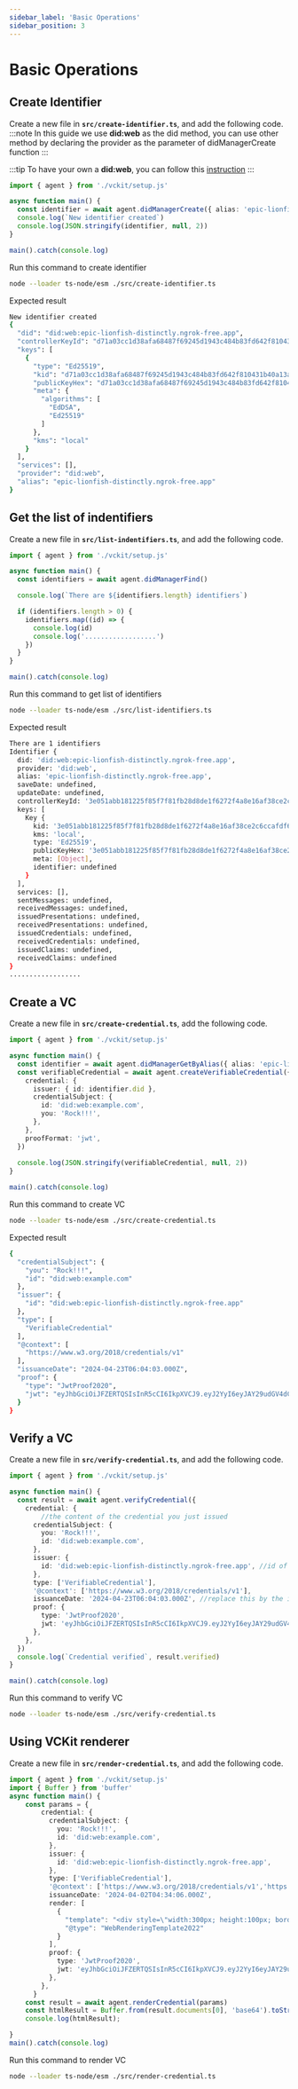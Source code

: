 ```yaml
---
sidebar_label: 'Basic Operations'
sidebar_position: 3
---
```


# Basic Operations

## Create Identifier

Create a new file in **`src/create-identifier.ts`**, and add the following code.
:::note
In this guide we use **did:web** as the did method, you can use other method by declaring the provider as the parameter of didManagerCreate function
:::

:::tip
To have your own a **did:web**, you can follow this [instruction](/docs/get-started/demo-explorer-get-started/basic-operations#create-an-identifier) 
:::
<!-- Todo: add creating did:web intruction -->

```typescript
import { agent } from './vckit/setup.js'

async function main() {
  const identifier = await agent.didManagerCreate({ alias: 'epic-lionfish-distinctly.ngrok-free.app', provider: 'did:web', options:{keyType:'Ed25519'}})
  console.log(`New identifier created`)
  console.log(JSON.stringify(identifier, null, 2))
}

main().catch(console.log)
```
Run this command to create identifier
```bash
node --loader ts-node/esm ./src/create-identifier.ts  
```

Expected result
```bash
New identifier created
{
  "did": "did:web:epic-lionfish-distinctly.ngrok-free.app",
  "controllerKeyId": "d71a03cc1d38afa68487f69245d1943c484b83fd642f810431b40a13a3566e96",
  "keys": [
    {
      "type": "Ed25519",
      "kid": "d71a03cc1d38afa68487f69245d1943c484b83fd642f810431b40a13a3566e96",
      "publicKeyHex": "d71a03cc1d38afa68487f69245d1943c484b83fd642f810431b40a13a3566e96",
      "meta": {
        "algorithms": [
          "EdDSA",
          "Ed25519"
        ]
      },
      "kms": "local"
    }
  ],
  "services": [],
  "provider": "did:web",
  "alias": "epic-lionfish-distinctly.ngrok-free.app"
}
```
## Get the list of indentifiers

Create a new file in **`src/list-indentifiers.ts`**, and add the following code.

```typescript
import { agent } from './vckit/setup.js'

async function main() {
  const identifiers = await agent.didManagerFind()

  console.log(`There are ${identifiers.length} identifiers`)

  if (identifiers.length > 0) {
    identifiers.map((id) => {
      console.log(id)
      console.log('..................')
    })
  }
}

main().catch(console.log)
```

Run this command to get list of identifiers
```bash
node --loader ts-node/esm ./src/list-identifiers.ts  
```
Expected result
```bash
There are 1 identifiers
Identifier {
  did: 'did:web:epic-lionfish-distinctly.ngrok-free.app',
  provider: 'did:web',
  alias: 'epic-lionfish-distinctly.ngrok-free.app',
  saveDate: undefined,
  updateDate: undefined,
  controllerKeyId: '3e051abb181225f85f7f81fb28d8de1f6272f4a8e16af38ce2c6ccafdf6b5a27',
  keys: [
    Key {
      kid: '3e051abb181225f85f7f81fb28d8de1f6272f4a8e16af38ce2c6ccafdf6b5a27',
      kms: 'local',
      type: 'Ed25519',
      publicKeyHex: '3e051abb181225f85f7f81fb28d8de1f6272f4a8e16af38ce2c6ccafdf6b5a27',
      meta: [Object],
      identifier: undefined
    }
  ],
  services: [],
  sentMessages: undefined,
  receivedMessages: undefined,
  issuedPresentations: undefined,
  receivedPresentations: undefined,
  issuedCredentials: undefined,
  receivedCredentials: undefined,
  issuedClaims: undefined,
  receivedClaims: undefined
}
..................
```

## Create a VC 
Create a new file in **`src/create-credential.ts`**, add the following code.
```typescript
import { agent } from './vckit/setup.js'

async function main() {
  const identifier = await agent.didManagerGetByAlias({ alias: 'epic-lionfish-distinctly.ngrok-free.app' })
  const verifiableCredential = await agent.createVerifiableCredential({
    credential: {
      issuer: { id: identifier.did },
      credentialSubject: {
        id: 'did:web:example.com',
        you: 'Rock!!!',
      },
    },
    proofFormat: 'jwt',
  })
  
  console.log(JSON.stringify(verifiableCredential, null, 2))
}

main().catch(console.log)
```
Run this command to create VC
```bash
node --loader ts-node/esm ./src/create-credential.ts  
```
Expected result

```bash
{
  "credentialSubject": {
    "you": "Rock!!!",
    "id": "did:web:example.com"
  },
  "issuer": {
    "id": "did:web:epic-lionfish-distinctly.ngrok-free.app"
  },
  "type": [
    "VerifiableCredential"
  ],
  "@context": [
    "https://www.w3.org/2018/credentials/v1"
  ],
  "issuanceDate": "2024-04-23T06:04:03.000Z",
  "proof": {
    "type": "JwtProof2020",
    "jwt": "eyJhbGciOiJFZERTQSIsInR5cCI6IkpXVCJ9.eyJ2YyI6eyJAY29udGV4dCI6WyJodHRwczovL3d3dy53My5vcmcvMjAxOC9jcmVkZW50aWFscy92MSJdLCJ0eXBlIjpbIlZlcmlmaWFibGVDcmVkZW50aWFsIl0sImNyZWRlbnRpYWxTdWJqZWN0Ijp7InlvdSI6IlJvY2shISEifX0sInN1YiI6ImRpZDp3ZWI6ZXhhbXBsZS5jb20iLCJuYmYiOjE3MTM4NTIyNDMsImlzcyI6ImRpZDp3ZWI6ZXBpYy1saW9uZmlzaC1kaXN0aW5jdGx5Lm5ncm9rLWZyZWUuYXBwIn0.xBcTTeHbIHgq3r-2BPSP3UdtI4lw37Su54Z1TPxV4rRG775wfRa2kLltrFbsZClDvcrnvQRwqv7pOFnfxj5vCg"
  }
}
```
## Verify a VC
Create a new file in **`src/verify-credential.ts`**, and add the following code.
```typescript
import { agent } from './vckit/setup.js'

async function main() {
  const result = await agent.verifyCredential({
    credential: {
        //the content of the credential you just issued
      credentialSubject: {
        you: 'Rock!!!',
        id: 'did:web:example.com',
      },
      issuer: {
        id: 'did:web:epic-lionfish-distinctly.ngrok-free.app', //id of issuer you created
      },
      type: ['VerifiableCredential'],
      '@context': ['https://www.w3.org/2018/credentials/v1'],
      issuanceDate: '2024-04-23T06:04:03.000Z', //replace this by the issuanceDate of the VC that you just issued
      proof: {
        type: 'JwtProof2020',
        jwt: 'eyJhbGciOiJFZERTQSIsInR5cCI6IkpXVCJ9.eyJ2YyI6eyJAY29udGV4dCI6WyJodHRwczovL3d3dy53My5vcmcvMjAxOC9jcmVkZW50aWFscy92MSJdLCJ0eXBlIjpbIlZlcmlmaWFibGVDcmVkZW50aWFsIl0sImNyZWRlbnRpYWxTdWJqZWN0Ijp7InlvdSI6IlJvY2shISEifX0sInN1YiI6ImRpZDp3ZWI6ZXhhbXBsZS5jb20iLCJuYmYiOjE3MTM4NTIyNDMsImlzcyI6ImRpZDp3ZWI6ZXBpYy1saW9uZmlzaC1kaXN0aW5jdGx5Lm5ncm9rLWZyZWUuYXBwIn0.xBcTTeHbIHgq3r-2BPSP3UdtI4lw37Su54Z1TPxV4rRG775wfRa2kLltrFbsZClDvcrnvQRwqv7pOFnfxj5vCg', //replace this by the jwt in the proof of the VC that you just issued
      },
    },
  })
  console.log(`Credential verified`, result.verified)
}

main().catch(console.log)
```
Run this command to verify VC
```bash
node --loader ts-node/esm ./src/verify-credential.ts  
```

## Using VCKit renderer
Create a new file in **`src/render-credential.ts`**, and add the following code.
```typescript
import { agent } from './vckit/setup.js'
import { Buffer } from 'buffer'
async function main() {
    const params = {
        credential: {
          credentialSubject: {
            you: 'Rock!!!',
            id: 'did:web:example.com',
          },
          issuer: {
            id: 'did:web:epic-lionfish-distinctly.ngrok-free.app',
          },
          type: ['VerifiableCredential'],
          '@context': ['https://www.w3.org/2018/credentials/v1','https://vckit-contexts.s3.ap-southeast-2.amazonaws.com/dev-render-method-context.json'],
          issuanceDate: '2024-04-02T04:34:06.000Z',
          render: [
            {
              "template": "<div style=\"width:300px; height:100px; border: 2px solid black; text-align:center\">\n  <div>\n    This {{credentialSubject.degree.name}} is conferred to\n  </div>\n  <strong style=\"font-size: 16px\">\n    {{credentialSubject.name}}\n  </strong>\n  <div>\n    by {{credentialSubject.degree.degreeSchool}}.\n  </div>\n</div>",
              "@type": "WebRenderingTemplate2022"
            }
          ],
          proof: {
            type: 'JwtProof2020',
            jwt: 'eyJhbGciOiJFZERTQSIsInR5cCI6IkpXVCJ9.eyJ2YyI6eyJAY29udGV4dCI6WyJodHRwczovL3d3dy53My5vcmcvMjAxOC9jcmVkZW50aWFscy92MSJdLCJ0eXBlIjpbIlZlcmlmaWFibGVDcmVkZW50aWFsIl0sImNyZWRlbnRpYWxTdWJqZWN0Ijp7InlvdSI6IlJvY2shISEifX0sInN1YiI6ImRpZDp3ZWI6ZXhhbXBsZS5jb20iLCJuYmYiOjE3MTM4NTIyNDMsImlzcyI6ImRpZDp3ZWI6ZXBpYy1saW9uZmlzaC1kaXN0aW5jdGx5Lm5ncm9rLWZyZWUuYXBwIn0.xBcTTeHbIHgq3r-2BPSP3UdtI4lw37Su54Z1TPxV4rRG775wfRa2kLltrFbsZClDvcrnvQRwqv7pOFnfxj5vCg',
          },
        },
      }
    const result = await agent.renderCredential(params)
    const htmlResult = Buffer.from(result.documents[0], 'base64').toString('utf8')
    console.log(htmlResult);

}
main().catch(console.log)
```
Run this command to render VC
```bash
node --loader ts-node/esm ./src/render-credential.ts 
```